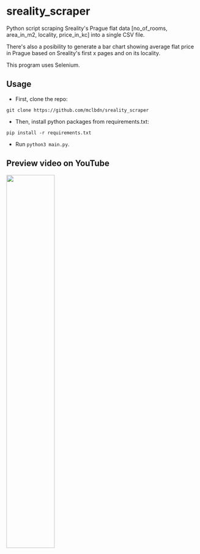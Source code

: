 # sreality_scraper

Python script scraping Sreality's Prague flat data [no_of_rooms, area_in_m2, locality, price_in_kc] into a single CSV file.

There's also a posibility to generate a bar chart showing average flat price in Prague based on Sreality's first x pages and on its locality.

This program uses Selenium.


## Usage

* First, clone the repo:
```
git clone https://github.com/mclbdn/sreality_scraper
```
* Then, install python packages from requirements.txt:
```
pip install -r requirements.txt
```
* Run `python3 main.py`.

## Preview video on YouTube
[<img src="https://img.youtube.com/vi/lPPQzVRnKb8/maxresdefault.jpg" width="50%">](https://youtu.be/lPPQzVRnKb8)

